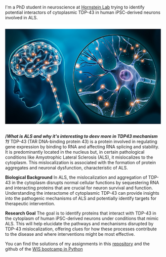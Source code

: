 I'm a PhD student in neuroscience at [Hornstein Lab](https://www.weizmann.ac.il/molgen/hornstein/home) trying to identify potential interactors of cytoplasmic TDP-43 in human iPSC-derived neurons involved in ALS. 


 ![](/neuroscience-800-wide.jpg)

**/*What is ALS and why it's interesting to deev more in TDP43 mechanism ?*/**
TDP-43 (TAR DNA-binding protein 43) is a protein involved in regulating gene expression by binding to RNA and affecting RNA splicing and stability. It is predominantly located in the nucleus but, in certain pathological conditions like Amyotrophic Lateral Sclerosis (ALS), it mislocalizes to the cytoplasm. This mislocalization is associated with the formation of protein aggregates and neuronal dysfunction, characteristic of ALS.

**Biological Background**
In ALS, the mislocalization and aggregation of TDP-43 in the cytoplasm disrupts normal cellular functions by sequestering RNA and interacting proteins that are crucial for neuron survival and function. Understanding the interactome of cytoplasmic TDP-43 can provide insights into the pathogenic mechanisms of ALS and potentially identify targets for therapeutic intervention.

**Research Goal**
The goal is to identify proteins that interact with TDP-43 in the cytoplasm of human iPSC-derived neurons under conditions that mimic ALS. This will help elucidate the pathways and mechanisms disrupted by TDP-43 mislocalization, offering clues for how these processes contribute to the disease and where interventions might be most effective.

You can find the solutions of my assignments in this [repository](https://github.com/theammn/assignments-.git) and the github of the [WIS bootcamp in Python](https://github.com/szabgab/wis-python-course-2024-04)
